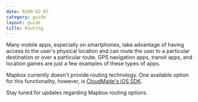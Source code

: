 ```yaml
---
date: 0200-02-07
category: guide
layout: guide
title: Routing
---
```

Many mobile apps, especially on smartphones, take advantage of having access to the user's physical location and can route the user to a particular destination or over a particular route. GPS navigation apps, transit apps, and location games are just a few examples of these types of apps.

Mapbox currently doesn't provide routing technology. One available option for this functionality, however, is [CloudMade's iOS SDK](http://developers.cloudmade.com/projects/show/iphone-sdk).

Stay tuned for updates regarding Mapbox routing options.
